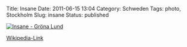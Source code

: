 Title: Insane
Date: 2011-06-15 13:04
Category: Schweden
Tags: photo, Stockholm
Slug: insane
Status: published

[![Insane - Gröna
Lund](/pic/insaneride_s.jpg "Insane - Gröna Lund")](/pic/insaneride_l.jpg)

[Wikipedia-Link](http://de.wikipedia.org/wiki/Insane)

